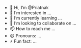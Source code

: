 - 👋 Hi, I’m @Priatnak
- 👀 I’m interested in ...
- 🌱 I’m currently learning ...
- 💞️ I’m looking to collaborate on ...
- 📫 How to reach me ...
- 😄 Pronouns: ...
- ⚡ Fun fact: ...

<!---
Priatnak/Priatnak is a ✨ special ✨ repository because its `README.md` (this file) appears on your GitHub profile.
You can click the Preview link to take a look at your changes.
--->
